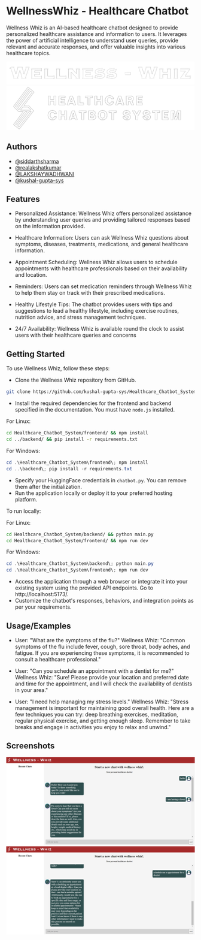 
# WellnessWhiz - Healthcare Chatbot 

Wellness Whiz is an AI-based healthcare chatbot designed to provide personalized healthcare assistance and information to users. It leverages the power of artificial intelligence to understand user queries, provide relevant and accurate responses, and offer valuable insights into various healthcare topics.

![Logo](https://github.com/Google-Developer-Student-Club-ADGITM/TheHacktasticFour/blob/master/frontend/public/head.png)
![Logo](https://github.com/Google-Developer-Student-Club-ADGITM/TheHacktasticFour/blob/master/frontend/public/LOGO_HEAD.png)

## Authors

- [@siddarthsharma](https://github.com/Sharma31siddharth)
- [@realakshatkumar](https://www.github.com/realakshatkumar)
- [@LAKSHAYWADHWANI](https://www.github.com/LAKSHAYWADHWANI)
- [@kushal-gupta-sys](https://github.com/kushal-gupta-sys)



## Features

- Personalized Assistance: Wellness Whiz offers personalized assistance by understanding user queries and providing tailored responses based on the information provided.

- Healthcare Information: Users can ask Wellness Whiz questions about symptoms, diseases, treatments, medications, and general healthcare information.
- Appointment Scheduling: Wellness Whiz allows users to schedule appointments with healthcare professionals based on their availability and location.
- Reminders: Users can set medication reminders through Wellness Whiz to help them stay on track with their prescribed medications.
- Healthy Lifestyle Tips: The chatbot provides users with tips and suggestions to lead a healthy lifestyle, including exercise routines, nutrition advice, and stress management techniques.
- 24/7 Availability: Wellness Whiz is available round the clock to assist users with their healthcare queries and concerns

## Getting Started

To use Wellness Whiz, follow these steps:

- Clone the Wellness Whiz repository from GitHub.
```bash
git clone https://github.com/kushal-gupta-sys/Healthcare_Chatbot_System.git
```
- Install the required dependencies for the frontend and backend specified in the documentation. You must have `node.js` installed.

For Linux:
```bash
cd Healthcare_Chatbot_System/frontend/ && npm install
cd ../backend/ && pip install -r requirements.txt
```

For Windows:
```powershell
cd .\Healthcare_Chatbot_System\frontend\; npm install
cd ..\backend\; pip install -r requirements.txt
```
- Specify your HuggingFace credentials in `chatbot.py`. You can remove them after the initialization.
- Run the application locally or deploy it to your preferred hosting platform.

To run locally:

For Linux:
```bash
cd Healthcare_Chatbot_System/backend/ && python main.py
cd Healthcare_Chatbot_System/frontend/ && npm run dev
```
For Windows:
```ps1
cd .\Healthcare_Chatbot_System\backend\; python main.py
cd .\Healthcare_Chatbot_System\frontend\; npm run dev
```
- Access the application through a web browser or integrate it into your existing system using the provided API endpoints. Go to http://localhost:5173/.
- Customize the chatbot's responses, behaviors, and integration points as per your requirements.

## Usage/Examples

- User: "What are the symptoms of the flu?"
Wellness Whiz: "Common symptoms of the flu include fever, cough, sore throat, body aches, and fatigue. If you are experiencing these symptoms, it is recommended to consult a healthcare professional."

- User: "Can you schedule an appointment with a dentist for me?"
Wellness Whiz: "Sure! Please provide your location and preferred date and time for the appointment, and I will check the availability of dentists in your area."

- User: "I need help managing my stress levels."
Wellness Whiz: "Stress management is important for maintaining good overall health. Here are a few techniques you can try: deep breathing exercises, meditation, regular physical exercise, and getting enough sleep. Remember to take breaks and engage in activities you enjoy to relax and unwind."

## Screenshots

![App Screenshot](https://github.com/Google-Developer-Student-Club-ADGITM/TheHacktasticFour/blob/master/frontend/public/ss_1.png)
![App Screenshot](https://github.com/Google-Developer-Student-Club-ADGITM/TheHacktasticFour/blob/master/frontend/public/ss_2.png)
